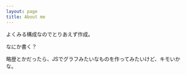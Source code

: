 ```yaml
---
layout: page
title: About me
---
```


よくみる構成なのでとりあえず作成。

なにか書く？

略歴とかだったら、JSでグラフみたいなものを作ってみたいけど、キモいかな。
